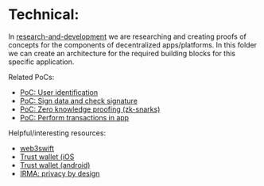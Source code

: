 # Technical:

In [research-and-development](https://github.com/teamforus/research-and-development) we are researching and creating proofs of concepts for the components of decentralized apps/platforms. In this folder we can create an architecture for the required building blocks for this specific application.

Related PoCs: 

* [PoC: User identification](https://github.com/teamforus/research-and-development/issues/38)
* [PoC: Sign data and check signature](https://github.com/teamforus/research-and-development/issues/6)
* [PoC: Zero knowledge proofing (zk-snarks)](https://github.com/teamforus/research-and-development/issues/35)
* [PoC: Perform transactions in app](https://github.com/teamforus/research-and-development/issues/8)

Helpful/interesting resources:

* [web3swift](https://github.com/BANKEX/web3swift)
* [Trust wallet (iOS](https://github.com/TrustWallet/trust-wallet-ios)
* [Trust wallet (android)](https://github.com/TrustWallet/trust-wallet-android)
* [IRMA: privacy by design](https://github.com/privacybydesign)
